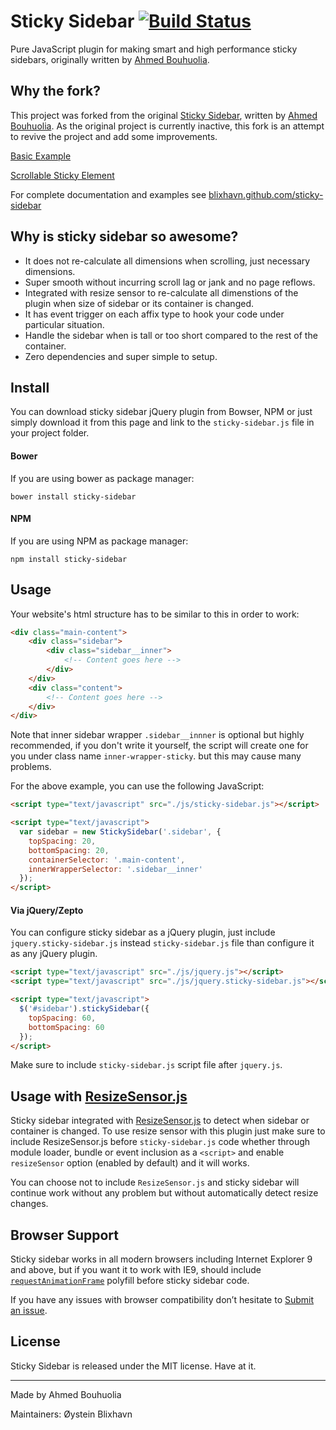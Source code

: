 # Sticky Sidebar [![Build Status](https://travis-ci.org/blixhavn/sticky-sidebar.svg?branch=master)](https://travis-ci.org/blixhavn/sticky-sidebar)

Pure JavaScript plugin for making smart and high performance sticky sidebars, originally written by [Ahmed Bouhuolia](https://github.com/abouolia).

## Why the fork?
This project was forked from the original [Sticky Sidebar](https://github.com/abouolia/sticky-sidebar), written by [Ahmed Bouhuolia](https://github.com/abouolia).
As the original project is currently inactive, this fork is an attempt to revive the project and add some improvements.

[Basic Example](https://blixhavn.github.io/sticky-sidebar/examples/basic.html)

[Scrollable Sticky Element](https://blixhavn.github.io/sticky-sidebar/examples/scrollable-element.html)

For complete documentation and examples see [blixhavn.github.com/sticky-sidebar](http://blixhavn.github.com/sticky-sidebar)


## Why is sticky sidebar so awesome?

* It does not re-calculate all dimensions when scrolling, just necessary dimensions.
* Super smooth without incurring scroll lag or jank and no page reflows.
* Integrated with resize sensor to re-calculate all dimenstions of the plugin when size of sidebar or its container is changed.
* It has event trigger on each affix type to hook your code under particular situation.
* Handle the sidebar when is tall or too short compared to the rest of the container.
* Zero dependencies and super simple to setup.

## Install

You can download sticky sidebar jQuery plugin from Bowser, NPM or just simply download it from this page and link to the ``sticky-sidebar.js`` file in your project folder.

#### Bower

If you are using bower as package manager:

````
bower install sticky-sidebar
````

#### NPM

If you are using NPM as package manager:

````
npm install sticky-sidebar
````

## Usage

Your website's html structure has to be similar to this in order to work:

````html
<div class="main-content">
    <div class="sidebar">
        <div class="sidebar__inner">
            <!-- Content goes here -->
        </div>
    </div>
    <div class="content">
        <!-- Content goes here -->
    </div>
</div>
````

Note that inner sidebar wrapper ``.sidebar__innner`` is optional but highly recommended, if you don't write it yourself, the script will create one for you under class name ``inner-wrapper-sticky``. but this may cause many problems.

For the above example, you can use the following JavaScript:

````html
<script type="text/javascript" src="./js/sticky-sidebar.js"></script>

<script type="text/javascript">
  var sidebar = new StickySidebar('.sidebar', {
    topSpacing: 20,
    bottomSpacing: 20,
    containerSelector: '.main-content',
    innerWrapperSelector: '.sidebar__inner'
  });
</script>
````

#### Via jQuery/Zepto

You can configure sticky sidebar as a jQuery plugin, just include ``jquery.sticky-sidebar.js`` instead ``sticky-sidebar.js`` file than configure it as any jQuery plugin.

````html
<script type="text/javascript" src="./js/jquery.js"></script>
<script type="text/javascript" src="./js/jquery.sticky-sidebar.js"></script>

<script type="text/javascript">
  $('#sidebar').stickySidebar({
    topSpacing: 60,
    bottomSpacing: 60
  });
</script>
````

Make sure to include ``sticky-sidebar.js`` script file after ``jquery.js``.

## Usage with [ResizeSensor.js](https://github.com/marcj/css-element-queries/blob/master/src/ResizeSensor.js)

Sticky sidebar integrated with [ResizeSensor.js](https://github.com/marcj/css-element-queries/blob/master/src/ResizeSensor.js) to detect when sidebar or container is changed. To use resize sensor with this plugin just make sure to include ResizeSensor.js before `sticky-sidebar.js` code whether through module loader, bundle or event inclusion as a `<script>` and enable `resizeSensor` option (enabled by default) and it will works.

You can choose not to include `ResizeSensor.js` and sticky sidebar will continue work without any problem but without automatically detect resize changes.

## Browser Support

Sticky sidebar works in all modern browsers including Internet Explorer 9 and above, but if you want it to work with IE9, should include [`requestAnimationFrame`](https://gist.github.com/paulirish/1579671) polyfill before sticky sidebar code.

If you have any issues with browser compatibility don’t hesitate to [Submit an issue](https://github.com/blixhavn/sticky-sidebar/issues/new).

## License

Sticky Sidebar is released under the MIT license. Have at it.

-------

Made by Ahmed Bouhuolia

Maintainers:
Øystein Blixhavn
